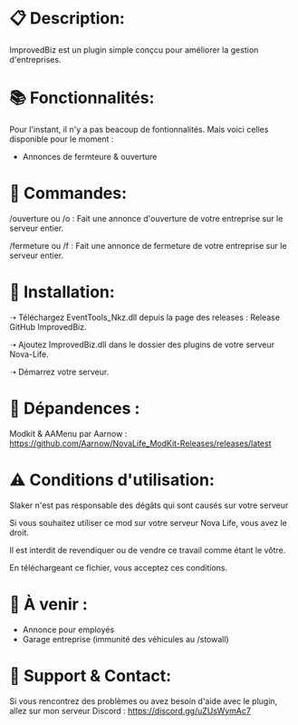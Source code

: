 # 📋 Description:
ImprovedBiz est un plugin simple conçcu pour améliorer la gestion d'entreprises.

# 📚 Fonctionnalités:
Pour l'instant, il n'y a pas beacoup de fontionnalités. Mais voici celles disponible pour le moment :

- Annonces de fermteure & ouverture

# 🔧 Commandes:
/ouverture ou /o : Fait une annonce d'ouverture de votre entreprise sur le serveur entier.

/fermeture ou /f : Fait une annonce de fermeture de votre entreprise sur le serveur entier.

# 📁 Installation:
➝ Téléchargez EventTools_Nkz.dll depuis la page des releases : Release GitHub ImprovedBiz.

➝ Ajoutez ImprovedBiz.dll dans le dossier des plugins de votre serveur Nova-Life.

➝ Démarrez votre serveur.

# 📍 Dépandences :
Modkit & AAMenu par Aarnow : https://github.com/Aarnow/NovaLife_ModKit-Releases/releases/latest

# ⚠ Conditions d'utilisation:
Slaker n'est pas responsable des dégâts qui sont causés sur votre serveur

Si vous souhaitez utiliser ce mod sur votre serveur Nova Life, vous avez le droit.

Il est interdit de revendiquer ou de vendre ce travail comme étant le vôtre.

En téléchargeant ce fichier, vous acceptez ces conditions.

# 🦺 À venir :
- Annonce pour employés
- Garage entreprise (immunité des véhicules au /stowall)

# 🔌 Support & Contact:
Si vous rencontrez des problèmes ou avez besoin d'aide avec le plugin, allez sur mon serveur Discord : https://discord.gg/uZUsWymAc7
